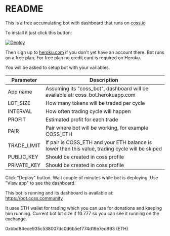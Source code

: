 # README

This is a free accumulating bot with dashboard that runs on [coss.io](https://coss.io/c/reg?r=BDMG5L7K9J)

To install it just click this button:

[![Deploy](https://www.herokucdn.com/deploy/button.svg)](https://heroku.com/deploy)

Then sign up to [heroku.com](https://heroku.com) if you don't yet have an account there. Bot runs on a free plan. For free plan no credit card is required on Heroku.

You will be asked to setup bot with your variables.

| Parameter     | Description                                              |
| ------------- | -------------------------------------------------------- |
| App name      | Assuming its "coss_bot", dashboard will be available at: coss_bot.herokuapp.com |
| LOT_SIZE      | How many tokens will be traded per cycle                 |
| INTERVAL      | How often trading cycle will happen                      |
| PROFIT        | Estimated profit for each trade                          |
| PAIR          | Pair where bot will be working, for example COSS_ETH     |
| TRADE_LIMIT   | If pair is COSS_ETH and your ETH balance is lower than this value, trading cycle will be skiped |
| PUBLIC_KEY    | Should be created in coss profile |
| PRIVATE_KEY   | Should be created in coss profile |

Click "Deploy" button. Wait couple of minutes while bot is deploying. Use "View app" to see the dashboard.

This bot is running and its dashboard is available at: https://bot.coss.community

It uses ETH wallet for trading which you can use for donations and keeping him running. Current bot lot size if 10.777 so you can see it running on the exchange.

0xbbd84ece935c538007dc0d6b5ef774d19e7ed993 (ETH)